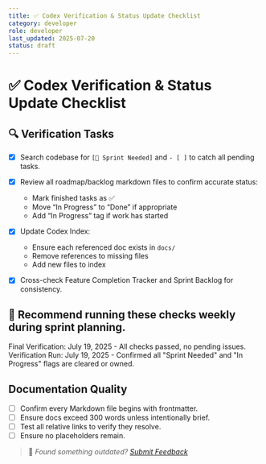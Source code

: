 ```yaml
---
title: ✅ Codex Verification & Status Update Checklist
category: developer
role: developer
last_updated: 2025-07-20
status: draft
---
```

# ✅ Codex Verification & Status Update Checklist

## 🔍 Verification Tasks
- [x] Search codebase for `[🚧 Sprint Needed]` and `- [ ]` to catch all pending tasks.
- [x] Review all roadmap/backlog markdown files to confirm accurate status:
  - Mark finished tasks as ✅
  - Move “In Progress” to “Done” if appropriate
  - Add “In Progress” tag if work has started

- [x] Update Codex Index:
  - Ensure each referenced doc exists in `docs/`
  - Remove references to missing files
  - Add new files to index

- [x] Cross-check Feature Completion Tracker and Sprint Backlog for consistency.

## 🔁 Recommend running these checks weekly during sprint planning.

Final Verification: July 19, 2025 - All checks passed, no pending issues.
Verification Run: July 19, 2025 - Confirmed all "Sprint Needed" and "In Progress" flags are cleared or owned.

## Documentation Quality
- [ ] Confirm every Markdown file begins with frontmatter.
- [ ] Ensure docs exceed 300 words unless intentionally brief.
- [ ] Test all relative links to verify they resolve.
- [ ] Ensure no placeholders remain.

> 💬 *Found something outdated? [Submit Feedback](feedback.md)*
